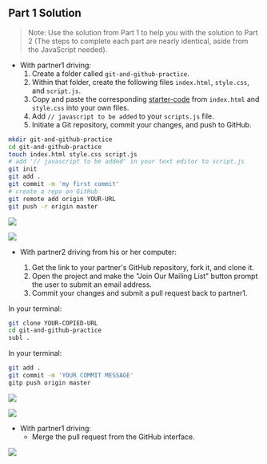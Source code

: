 
## Part 1 Solution

> Note: Use the solution from Part 1 to help you with the solution to Part 2 (The steps to complete each part are nearly identical, aside from the JavaScript needed).

- With partner1 driving:
  1. Create a folder called `git-and-github-practice`.
  2. Within that folder, create the following files `index.html`, `style.css`, and `script.js`.
  3. Copy and paste the corresponding [starter-code](starter-code) from `index.html` and `style.css` into your own files.
  4. Add `// javascript to be added` to your `scripts.js` file.
  5. Initiate a Git repository, commit your changes, and push to GitHub.

```bash
mkdir git-and-github-practice
cd git-and-github-practice
touch index.html style.css script.js
# add '// javascript to be added' in your text editor to script.js
git init
git add .
git commit -m 'my first commit'
# create a repo on GitHub
git remote add origin YOUR-URL
git push -r origin master
```
![](https://i.imgur.com/LRzl2UD.png)

![](https://i.imgur.com/x4dQjWo.png)

- With partner2 driving from his or her computer:

  1. Get the link to your partner's GitHub repository, fork it, and clone it.
  2. Open the project and make the "Join Our Mailing List" button prompt the user to submit an email address.
  3. Commit your changes and submit a pull request back to partner1.




In your terminal:
```bash
git clone YOUR-COPIED-URL
cd git-and-github-practice
subl .
```


In your terminal:
```bash
git add .
git commit -m 'YOUR COMMIT MESSAGE'
gitp push origin master
```
![](https://i.imgur.com/w0V904t.png)

![](https://i.imgur.com/lOGl5cg.png)

- With partner1 driving:
  - Merge the pull request from the GitHub interface.

![](https://i.imgur.com/Xv40XIk.png)
